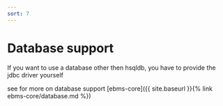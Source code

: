 ```yaml
---
sort: 7
---
```


# Database support

If you want to use a database other then hsqldb, you have to provide the jdbc driver yourself

see for more on database support [ebms-core]({{ site.baseurl }}{% link ebms-core/database.md %})